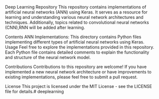 Deep Learning Repository
This repository contains implementations of artificial neural networks (ANN) using Keras. It serves as a resource for learning and understanding various neural network architectures and techniques. Additionally, topics related to convolutional neural networks (CNN),RNN will be added after learning.

Contents
ANN Implementations: This directory contains Python files implementing different types of artificial neural networks using Keras.
Usage
Feel free to explore the implementations provided in this repository. Each Python file contains detailed comments to explain the functionality and structure of the neural network model.

Contributions
Contributions to this repository are welcome! If you have implemented a new neural network architecture or have improvements to existing implementations, please feel free to submit a pull request.

License
This project is licensed under the MIT License - see the LICENSE file for details.# deeplearning
